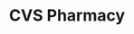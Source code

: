 ---
title: "CVS Pharmacy"
url: /washington/cvs-pharmacy-new-york-avenue-northwest/
shop: chemist
---